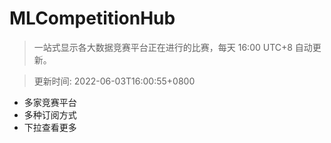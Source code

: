 # MLCompetitionHub

> 一站式显示各大数据竞赛平台正在进行的比赛，每天 16:00 UTC+8 自动更新。
  
> 更新时间: 2022-06-03T16:00:55+0800 

* 多家竞赛平台
* 多种订阅方式
* 下拉查看更多